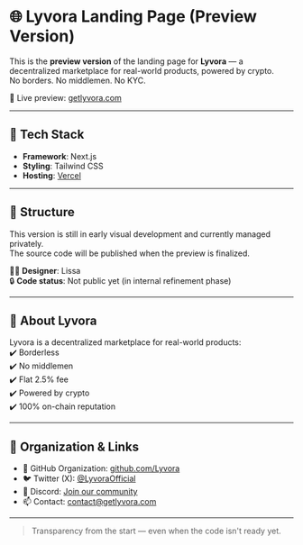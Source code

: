 
# 🌐 Lyvora Landing Page (Preview Version)

This is the **preview version** of the landing page for **Lyvora** — a decentralized marketplace for real-world products, powered by crypto.  
No borders. No middlemen. No KYC.

🔗 Live preview: [getlyvora.com](https://getlyvora.com)

---

## 🔧 Tech Stack

- **Framework**: Next.js  
- **Styling**: Tailwind CSS  
- **Hosting**: [Vercel](https://vercel.com)

---

## 📁 Structure

This version is still in early visual development and currently managed privately.  
The source code will be published when the preview is finalized.

🧑‍🎨 **Designer**: Lissa  
🔒 **Code status**: Not public yet (in internal refinement phase)

---

## 📌 About Lyvora

Lyvora is a decentralized marketplace for real-world products:  
✔️ Borderless  
✔️ No middlemen  
✔️ Flat 2.5% fee  
✔️ Powered by crypto  
✔️ 100% on-chain reputation

---

## 🧭 Organization & Links

- 🔗 GitHub Organization: [github.com/Lyvora](https://github.com/Lyvora)  
- 🐦 Twitter (X): [@LyvoraOfficial](https://twitter.com/LyvoraOfficial)  
- 💬 Discord: [Join our community](https://discord.gg/jtnDYseC)  
- 📫 Contact: contact@getlyvora.com

---

> Transparency from the start — even when the code isn't ready yet.

